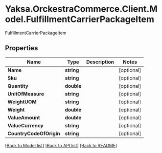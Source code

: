 # Yaksa.OrckestraCommerce.Client.Model.FulfillmentCarrierPackageItem
FulfillmentCarrierPackageItem

## Properties

Name | Type | Description | Notes
------------ | ------------- | ------------- | -------------
**Name** | **string** |  | [optional] 
**Sku** | **string** |  | [optional] 
**Quantity** | **double** |  | [optional] 
**UnitOfMeasure** | **string** |  | [optional] 
**WeightUOM** | **string** |  | [optional] 
**Weight** | **double** |  | [optional] 
**ValueAmount** | **double** |  | [optional] 
**ValueCurrency** | **string** |  | [optional] 
**CountryCodeOfOrigin** | **string** |  | [optional] 

[[Back to Model list]](../README.md#documentation-for-models) [[Back to API list]](../README.md#documentation-for-api-endpoints) [[Back to README]](../README.md)

